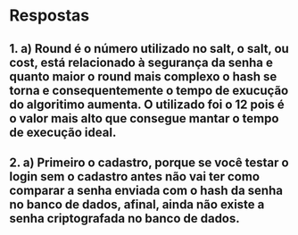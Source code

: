 # Respostas

## 1. a) Round é o número utilizado no salt, o salt, ou cost, está relacionado à segurança da senha e quanto maior o round mais complexo o hash se torna e consequentemente o tempo de exucução do algoritimo aumenta. O utilizado foi o 12 pois é o valor mais alto que consegue mantar o tempo de execução ideal.

## 2. a) Primeiro o cadastro, porque se você testar o login sem o cadastro antes não vai ter como comparar a senha enviada com o hash da senha no banco de dados, afinal, ainda não existe a senha criptografada no banco de dados.